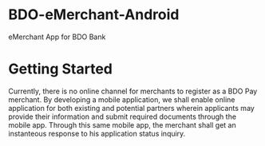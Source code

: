 # BDO-eMerchant-Android
eMerchant App for BDO Bank 
# Getting Started
Currently, there is no online channel for merchants to register as a BDO Pay merchant. By developing a mobile
application, we shall enable online application for both existing and potential partners wherein applicants may provide their
information and submit required documents through the mobile app. Through this same mobile app, the merchant shall get
an instanteous response to his application status inquiry.

